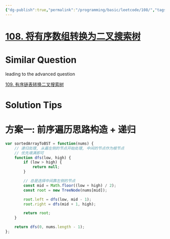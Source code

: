 ```yaml
---
{"dg-publish":true,"permalink":"/programming/basic/leetcode/108/","tags":["leetcode/tree/bst","leetcode/divide-and-conquer"]}
---
```



# [108. 将有序数组转换为二叉搜索树](https://leetcode.cn/problems/convert-sorted-array-to-binary-search-tree/)

# Similar Question

leading to the advanced question

[109. 有序链表转换二叉搜索树](109.%20有序链表转换二叉搜索树.md)

# Solution Tips

# 方案一: 前序遍历思路构造 + 递归

```js
var sortedArrayToBST = function(nums) {
    // 递归处理, 从最左侧的节点开始处理, 中间的节点作为根节点
    // 优先填满即可
    function dfs(low, high) {
        if (low > high) {
            return null;
        }

		// 总是选择中间靠左侧的节点
        const mid = Math.floor((low + high) / 2);
        const root = new TreeNode(nums[mid]);

        root.left = dfs(low, mid - 1);
        root.right = dfs(mid + 1, high);

        return root;
    }

    return dfs(0, nums.length - 1);
};
```
